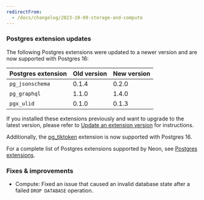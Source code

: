 ```yaml
---
redirectFrom:
  - /docs/changelog/2023-10-09-storage-and-compute
---
```


### Postgres extension updates

The following Postgres extensions were updated to a newer version and are now supported with Postgres 16:

| Postgres extension | Old version | New version |
| ------------------ | ----------- | ----------- |
| `pg_jsonschema`    | 0.1.4       | 0.2.0       |
| `pg_graphql`       | 1.1.0       | 1.4.0       |
| `pgx_ulid`         | 0.1.0       | 0.1.3       |

If you installed these extensions previously and want to upgrade to the latest version, please refer to [Update an extension version](/docs/extensions/pg-extensions#update-an-extension-version) for instructions.

Additionally, the [pg_tiktoken](/docs/extensions/pg_tiktoken) extension is now supported with Postgres 16.

For a complete list of Postgres extensions supported by Neon, see [Postgres extensions](/docs/extensions/pg-extensions).

### Fixes & improvements

- Compute: Fixed an issue that caused an invalid database state after a failed `DROP DATABASE` operation.
